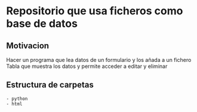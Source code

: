 # Repositorio que usa ficheros como base de datos

## Motivacion
    
Hacer un programa que lea datos de un formulario y los añada a un fichero
Tabla que muestra los datos y permite acceder a editar y eliminar


## Estructura de carpetas

    - python
    - html